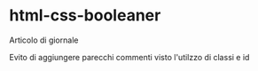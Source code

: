 # html-css-booleaner
Articolo di giornale

Evito di aggiungere parecchi commenti visto l'utilzzo di classi e id
